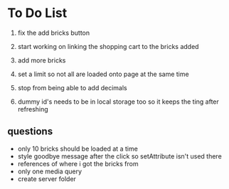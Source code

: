 # To Do List

1. fix the add bricks button

2. start working on linking the shopping cart to the bricks added

3. add more bricks

4. set a limit so not all are loaded onto page at the same time

5. stop from being able to add decimals

6. dummy id's needs to be in local storage too so it keeps the ting after refreshing

## questions

* only 10 bricks should be loaded at a time
* style goodbye message after the click so setAttribute isn't used there
* references of where i got the bricks from
* only one media query
* create server folder